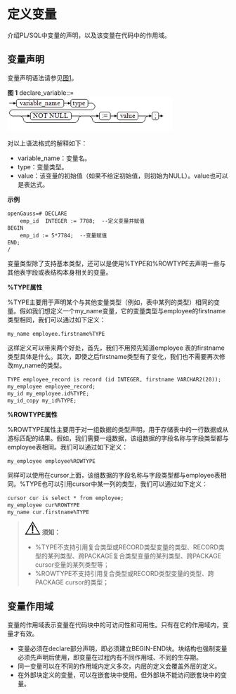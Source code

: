 # 定义变量<a name="ZH-CN_TOPIC_0289900208"></a>

介绍PL/SQL中变量的声明，以及该变量在代码中的作用域。

## 变量声明<a name="zh-cn_topic_0283136825_zh-cn_topic_0237122221_zh-cn_topic_0059777427_scd87586ffb304dfca616ff3dff504b81"></a>

变量声明语法请参见[图1](#zh-cn_topic_0283136825_zh-cn_topic_0237122221_zh-cn_topic_0059777427_f6cc941e0c136457aade3860fc682cbbc)。

**图 1**  declare\_variable::=<a name="zh-cn_topic_0283136825_zh-cn_topic_0237122221_zh-cn_topic_0059777427_f6cc941e0c136457aade3860fc682cbbc"></a>  
![](figures/declare_variable.png "declare_variable")

对以上语法格式的解释如下：

-   variable\_name：变量名。
-   type：变量类型。
-   value：该变量的初始值（如果不给定初始值，则初始为NULL）。value也可以是表达式。

**示例**

```
openGauss=# DECLARE
    emp_id  INTEGER := 7788;  --定义变量并赋值
BEGIN
    emp_id := 5*7784;  --变量赋值
END;
/
```

变量类型除了支持基本类型，还可以是使用%TYPE和%ROWTYPE去声明一些与其他表字段或表结构本身相关的变量。

**%TYPE属性**

%TYPE主要用于声明某个与其他变量类型（例如，表中某列的类型）相同的变量。假如我们想定义一个my\_name变量，它的变量类型与employee的firstname类型相同，我们可以通过如下定义：

```
my_name employee.firstname%TYPE
```

这样定义可以带来两个好处，首先，我们不用预先知道employee 表的firstname类型具体是什么。其次，即使之后firstname类型有了变化，我们也不需要再次修改my\_name的类型。

```
TYPE employee_record is record (id INTEGER, firstname VARCHAR2(20));
my_employee employee_record;
my_id my_employee.id%TYPE;
my_id_copy my_id%TYPE;
```

**%ROWTYPE属性**

%ROWTYPE属性主要用于对一组数据的类型声明，用于存储表中的一行数据或从游标匹配的结果。假如，我们需要一组数据，该组数据的字段名称与字段类型都与employee表相同。我们可以通过如下定义：

```
my_employee employee%ROWTYPE
```

同样可以使用在cursor上面，该组数据的字段名称与字段类型都与employee表相同。%TYPE也可以引用cursor中某一列的类型，我们可以通过如下定义：

```
cursor cur is select * from employee;
my_employee cur%ROWTYPE
my_name cur.firstname%TYPE
```

>![](public_sys-resources/icon-notice.gif) **须知：**  
>-   %TYPE不支持引用复合类型或RECORD类型变量的类型、RECORD类型的某列类型、跨PACKAGE复合类型变量的某列类型、跨PACKAGE cursor变量的某列类型等；  
>-   %ROWTYPE不支持引用复合类型或RECORD类型变量的类型、跨PACKAGE cursor的类型；

## 变量作用域<a name="zh-cn_topic_0283136825_zh-cn_topic_0237122221_zh-cn_topic_0059777427_s22f3ff2c9c4344a99fd2a028a86620bf"></a>

变量的作用域表示变量在代码块中的可访问性和可用性。只有在它的作用域内，变量才有效。

-   变量必须在declare部分声明，即必须建立BEGIN-END块。块结构也强制变量必须先声明后使用，即变量在过程内有不同作用域、不同的生存期。
-   同一变量可以在不同的作用域内定义多次，内层的定义会覆盖外层的定义。
-   在外部块定义的变量，可以在嵌套块中使用。但外部块不能访问嵌套块中的变量。

